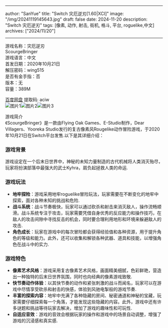 
---
author: "SanYue"
title: "Switch 灾厄逆刃[1.60|XCI]"
image: "/img/20241119145643.jpg"
draft: false
date: 2024-11-20
description: "Switch 灾厄逆刃"
tags: [像素, 动作, 射击, 街机, 格斗, 平台, roguelike,中文]
archives: ["2024/11/20"]

---

游戏名称：灾厄逆刃   
ScourgeBringer    
游戏语言：中文  
首发日期：2020年10月21日  
解压密码：wing515  
是否有金手指：否  
版本：无   
容量：389M

[百度网盘](https://pan.baidu.com/s/1RAHuAdajeMSbqNkshiDQng) 提取码: aciw  
![图片1](/img/2c616c.jpg)![图片2](/img/63fc28.jpg)![图片3](/img/e8bcf0.jpg)  

游戏简介  
《ScourgeBringer》是一款由Flying Oak Games、E-Studio制作，Dear Villagers、Yooreka Studio发行的复古像素风Rougelike动作冒险游戏，于2020年10月21日在Switch平台发售.以下是其详细介绍：

### 游戏背景
游戏设定在一个后末日世界中，神秘的未知力量制造的古代机械将人类消灭殆尽，玩家将扮演部落中最强大的武士Kyhra，肩负起拯救人类的命运.

### 游戏玩法
- **地牢探险**：游戏采用地牢roguelike冒险玩法，玩家需要在不断变化的地牢中探索，面对各种未知的挑战和危险.
- **战斗系统**：战斗节奏极快，玩家可以通过砍杀和射击来消灭敌人，操作流畅顺滑。战斗系统专注于攻击，玩家需要凭借自身优秀的反应能力和操作技巧，在敌人的攻击间隙中寻找反击的机会，同时要合理利用地形和环境来躲避敌人的攻击.
- **角色成长**：玩家在游戏中的每次冒险都会获得经验值和各种资源，用于提升角色的等级和能力。此外，还可以收集和解锁各种武器、道具和技能，以增强角色在战斗中的实力.

### 游戏特色
- **像素艺术风格**：游戏采用复古像素艺术风格，画面精美细腻，色彩鲜艳，营造出一种独特的后末日世界氛围，同时也向经典的像素游戏致敬.
- **快节奏动作体验**：以其快节奏的动作和紧张刺激的战斗而闻名，玩家可以在游戏中尽情享受砍杀和射击的快感，体验到风驰电掣般的游戏节奏.
- **丰富的探索内容**：地牢中充满了各种隐藏的房间、秘密通道和神秘的宝藏，玩家需要仔细探索每一个角落，才能发现这些隐藏的内容。此外，游戏中还有许多谜题和挑战等待玩家去解决，增加了游戏的趣味性和可玩性.
- **自适应音效**：游戏的音效会根据玩家的操作和游戏中的场景自动调整，增强了游戏的沉浸感和真实感.
 
